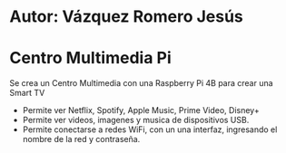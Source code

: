 # Autor: Vázquez Romero Jesús
# Centro Multimedia Pi

Se crea un Centro Multimedia con una Raspberry Pi 4B para crear una Smart TV
- Permite ver Netflix, Spotify, Apple Music, Prime Video, Disney+
- Permite ver videos, imagenes y musica de dispositivos USB.
- Permite conectarse a redes WiFi, con un una interfaz, ingresando el nombre de la red y contraseña.
